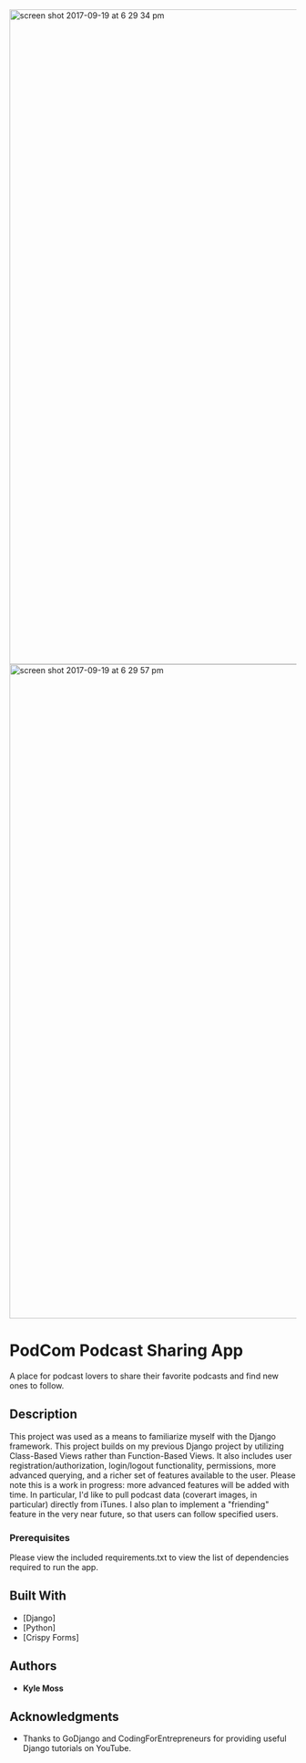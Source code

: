 <img width="1147" alt="screen shot 2017-09-19 at 6 29 34 pm" src="https://user-images.githubusercontent.com/18518784/30622839-10123fd6-9d69-11e7-8624-23b4609fb01c.png">

<img width="1146" alt="screen shot 2017-09-19 at 6 29 57 pm" src="https://user-images.githubusercontent.com/18518784/30622840-12e5f400-9d69-11e7-8fb9-de30b09dcb9f.png">


# PodCom Podcast Sharing App  

A place for podcast lovers to share their favorite podcasts and find new ones to follow.

## Description

This project was used as a means to familiarize myself with the Django framework. This project builds on my previous Django project by utilizing Class-Based Views rather than Function-Based Views. It also includes user registration/authorization, login/logout functionality, permissions, more advanced querying, and a richer set of features available to the user. Please note this is a work in progress: more advanced features will be added with time. In particular, I'd like to pull podcast data (coverart images, in particular) directly from iTunes. I also plan to implement a "friending" feature in the very near future, so that users can follow specified users.

### Prerequisites

Please view the included requirements.txt to view the list of dependencies required to run the app.


## Built With

* [Django]
* [Python]
* [Crispy Forms]

## Authors

* **Kyle Moss**


## Acknowledgments

* Thanks to GoDjango and CodingForEntrepreneurs for providing useful Django tutorials on YouTube.
